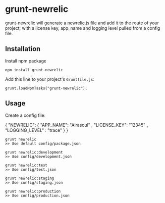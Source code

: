 grunt-newrelic
==============

grunt-newrelic will generate a newrelic.js file and add it to the route of your project;
with a license key, app_name and logging level pulled from a config file.


## Installation

Install npm package

    npm install grunt-newrelic

Add this line to your project's `Gruntfile.js`:

    grunt.loadNpmTasks("grunt-newrelic");


## Usage

Create a config file:

{
  "NEWRELIC": {
    "APP_NAME": "Airasoul"
  , "LICENSE_KEY": "12345"
  , "LOGGING_LEVEL" : "trace"
  }
}

````
grunt newrelic
>> Use default config/package.json

grunt newrelic:development
>> Use config/development.json

grunt newrelic:test
>> Use config/test.json

grunt newrelic:staging
>> Use config/staging.json

grunt newrelic:production
>> Use config/production.json
````


